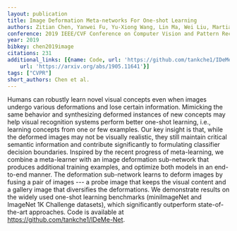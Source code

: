 ```yaml
---
layout: publication
title: Image Deformation Meta-networks For One-shot Learning
authors: Zitian Chen, Yanwei Fu, Yu-Xiong Wang, Lin Ma, Wei Liu, Martial Hebert
conference: 2019 IEEE/CVF Conference on Computer Vision and Pattern Recognition (CVPR)
year: 2019
bibkey: chen2019image
citations: 231
additional_links: [{name: Code, url: 'https://github.com/tankche1/IDeMe-Net'}, {name: Paper,
    url: 'https://arxiv.org/abs/1905.11641'}]
tags: ["CVPR"]
short_authors: Chen et al.
---
```

Humans can robustly learn novel visual concepts even when images undergo
various deformations and lose certain information. Mimicking the same behavior
and synthesizing deformed instances of new concepts may help visual recognition
systems perform better one-shot learning, i.e., learning concepts from one or
few examples. Our key insight is that, while the deformed images may not be
visually realistic, they still maintain critical semantic information and
contribute significantly to formulating classifier decision boundaries.
Inspired by the recent progress of meta-learning, we combine a meta-learner
with an image deformation sub-network that produces additional training
examples, and optimize both models in an end-to-end manner. The deformation
sub-network learns to deform images by fusing a pair of images --- a probe
image that keeps the visual content and a gallery image that diversifies the
deformations. We demonstrate results on the widely used one-shot learning
benchmarks (miniImageNet and ImageNet 1K Challenge datasets), which
significantly outperform state-of-the-art approaches. Code is available at
https://github.com/tankche1/IDeMe-Net.